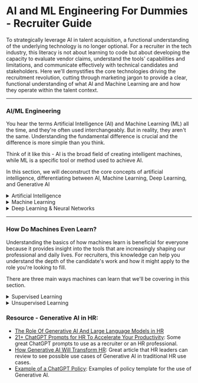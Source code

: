 # AI and ML Engineering For Dummies - Recruiter Guide

To strategically leverage AI in talent acquisition, a functional understanding of the underlying technology is no longer optional. For a recruiter in the tech industry, this literacy is not about learning to code but about developing the capacity to evaluate vendor claims, understand the tools' capabilities and limitations, and communicate effectively with technical candidates and stakeholders. Here we'll demystifies the core technologies driving the recruitment revolution, cutting through marketing jargon to provide a clear, functional understanding of what AI and Machine Learning are and how they operate within the talent context.

---

### **AI/ML Engineering**
You hear the terms Artificial Intelligence (AI) and Machine Learning (ML) all the time, and they're often used interchangeably. But in reality, they aren't the same. Understanding the fundamental difference is crucial and the difference is more simple than you think.

Think of it like this - AI is the broad field of creating intelligent machines, while ML is a specific tool or method used to achieve AI.

In this section, we will deconstruct the core concepts of artificial intelligence, differentiating between AI, Machine Learning, Deep Learning, and Generative AI

<details>
<summary>Artificial Intelligence</summary>
<br>
AI is best understood as a broad, umbrella field of computer science focused on creating machines that can simulate human cognitive functions like learning, reasoning, and problem-solving. It is the overarching concept that encompasses all other technologies discussed here.<br/>
<br>
<li>Example: Voice-assistants like Siri and Alexa, GPS and navigation apps like Google Maps, and even robot vacuums that can navigate the room and avoid obstacles.</li>
</details>

<details>
<summary>Machine Learning</summary>
<br>
ML is a critical subset of AI that gives computers the ability to learn from data without being explicitly programmed for every task. Instead of following a fixed set of rules, ML algorithms identify patterns in historical data to make predictions or decisions about new, unseen data. The key differentiator from AI is its capacity to improve its performance over time as it is exposed to more data. Even in ML, you will often hear two types, <code>traditional machine learning</code> and <code>deep learning</code>. We will cover deep learning in a seperate drop down but the biggest difference comes down to <code>feature selection</code> , a fancy term for telling the computer what important clues to look for in the data.<br/>
<br>
<code>Dummified version:</code> <i>Traditional ML</i> is like a bright apprentice. You need to guide it and teach it what to look for. It's smart and can learn patterns, but it relies on your expertise to point it in the right direction first. You have to do the heavy lifting of preparing the data and telling the model, "These are the important features you should pay attention to." This process is called <code>feature engineering.</code><br/>
</details>

<details>
<summary>Deep Learning & Neural Networks</summary>
<br>
<code>Deep Learning</code> is an advanced subfield of ML that utilizes <i>artificial neural networks</i> or <i>ANNs</i> for short, which are complex, multi-layered algorithms inspired by the structure of the human brain. A basic neural network consists of an input layer (where data enters), one or more hidden layers (where processing occurs), and an output layer (where the result is produced).<br/>
<br>
<code>Dummified version:</code> <i>Deep Learning</i> is like a master artisan who has spent a lifetime honing their craft. You don't need to give it a checklist. You simply show it the raw material and the desired outcome, and through immense experience, it figures out the important features for itself.
<br></br>
<b>Difference between Traditional ML and DL</b>
<br></br>
  
| Feature       | Classical ML | Deep Learning  |
| ------------- |----------------| -------------|
| Human Input      | Requires humans to identify and select important features   | Figures out the important features on its own |
| Data Needs      | Can work with smaller amounts of data        | Needs very large amounts of data to learn effectively |
| Complexity | Simiplier models       | High complex models with many layers (hence the term deep)|
| Best for | Simplier tasks like predicting house prices or filtering spam emails     | Complex tasks like facial recognition, self-driving cars or natural language translation |
</details>

---

### **How Do Machines Even Learn?**

Understanding the basics of how machines learn is beneficial for everyone because it provides insight into the tools that are increasingly shaping our professional and daily lives. For recruiters, this knowledge can help you understand the depth of the candidate's work and how it might apply to the role you're looking to fill.

There are three main ways machines can learn that we'll be covering in this section.

<details>
<summary>Supervised Learning</summary>
<br>
This is the most common type of ML, where the algorithm learns from data that has been manually labeled.<br/>
<br>
<code>Dummified version:</code> Think of supervised learning as a student with a teacher. The teacher will give you 100s of photos of cats and dogs, each properly labelled correctly. The machine's (in this case, the student's) job is to then learn the features that distinguish cats from dogs (e.g., shape of the ears, whiskers, etc.) so that when it sees a new, unlabeled picture, they can accurately predict whether it's a cat or a dog.
<br></br>
<li>Example: Spam filters (labeled as "spam" or "not spam"), predicting house prices (based on labeled data of past sales)</li>
</details>

<details>
<summary>Unsupervised Learning</summary>
<br>
With unsupervised learning, the algorithm is given unlabeled data and must find hidden patterns or structures on its own, without human guidance.<br/>
<br>
<code>Dummified version:</code> Think of unsupervised learning as the complete opposite to supervised learning, a student learning on their own, without a teacher. It's like giving a child a box of assorted blocks and telling them to organize them. They might group them by color, shape, or size without being told how to do it.
<br></br>
<li>Example: E-commerce sites using customer purchase history to group people into "segments" to better target ads, or banks use this to spot unusual credit card transactions that could signal fraud by identifying activity that doesn't fit a customer's normal spending patterns.</li>
</details>

### **Resource - Generative AI in HR:**
* [The Role Of Generative AI And Large Language Models in HR](https://joshbersin.com/2023/03/the-role-of-generative-ai-and-large-language-models-in-hr/)
* [21+ ChatGPT Prompts for HR To Accelerate Your Productivity](https://www.aihr.com/blog/chatgpt-prompts-for-hr/#Before): Some great ChatGPT prompts to use as a recruiter or an HR professional.
* [How Generative AI Will Transform HR](https://www.bcg.com/publications/2023/transforming-human-resources-using-generative-ai?utm_source=talentedgeweekly.beehiiv.com&utm_medium=referral&utm_campaign=talent-edge-weekly-issue-194): Great article that HR leaders can review to see possible use cases of Generative AI in traditional HR use cases.
* [Example of a ChatGPT Policy](https://trainual.com/template/chatgpt-policy): Examples of policy template for the use of Generative AI.


